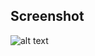 ## Screenshot ##

![alt text](https://github.com/beroXD/P1-Mockup-to-Article/blob/master/Udacity_Projects-P1-Mockup-to-Article.png)
